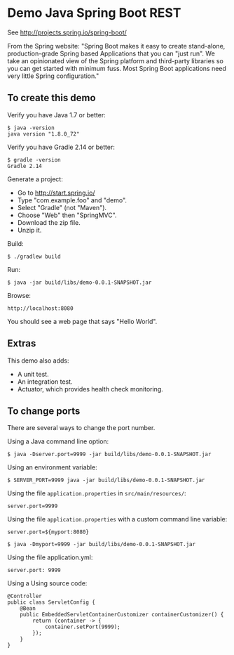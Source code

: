 # Demo Java Spring Boot REST

See http://projects.spring.io/spring-boot/

From the Spring website: "Spring Boot makes it easy to create stand-alone, production-grade Spring based Applications that you can "just run". We take an opinionated view of the Spring platform and third-party libraries so you can get started with minimum fuss. Most Spring Boot applications need very little Spring configuration."

## To create this demo

Verify you have Java 1.7 or better:

    $ java -version
    java version "1.8.0_72"

Verify you have Gradle 2.14 or better:

    $ gradle -version
    Gradle 2.14

Generate a project:

  * Go to http://start.spring.io/
  * Type "com.example.foo" and "demo".
  * Select "Gradle" (not "Maven").
  * Choose "Web" then "SpringMVC".
  * Download the zip file.
  * Unzip it.

Build:

    $ ./gradlew build

Run:

    $ java -jar build/libs/demo-0.0.1-SNAPSHOT.jar

Browse:

    http://localhost:8080

You should see a web page that says "Hello World".

## Extras

This demo also adds:

  * A unit test.
  * An integration test.
  * Actuator, which provides health check monitoring.

## To change ports

There are several ways to change the port number.

Using a Java command line option:

    $ java -Dserver.port=9999 -jar build/libs/demo-0.0.1-SNAPSHOT.jar

Using an environment variable:

    $ SERVER_PORT=9999 java -jar build/libs/demo-0.0.1-SNAPSHOT.jar

Using the file `application.properties` in `src/main/resources/`:

    server.port=9999

Using the file `application.properties` with a custom command line variable:

    server.port=${myport:8080}

    $ java -Dmyport=9999 -jar build/libs/demo-0.0.1-SNAPSHOT.jar

Using the file application.yml:

    server.port: 9999

Using a
Using source code:

    @Controller
    public class ServletConfig {
        @Bean
        public EmbeddedServletContainerCustomizer containerCustomizer() {
            return (container -> {
                container.setPort(9999);
            });
        }
    }

